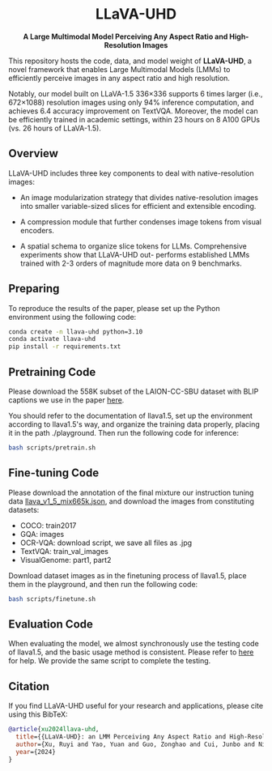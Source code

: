 <div align="center">
  
# LLaVA-UHD

**A Large Multimodal Model Perceiving Any Aspect Ratio and High-Resolution Images**
</div>

This repository hosts the code, data, and model weight of **LLaVA-UHD**, a novel framework that enables Large Multimodal Models (LMMs) to efficiently perceive images in any aspect ratio and high resolution.

Notably, our model built on LLaVA-1.5 336×336 supports 6 times
larger (i.e., 672×1088) resolution images using only 94% inference computation,
and achieves 6.4 accuracy improvement on TextVQA. Moreover, the model can be efficiently trained in academic settings, within 23 hours on 8 A100 GPUs (vs. 26 hours of LLaVA-1.5).


## Overview

LLaVA-UHD includes three key components to deal with native-resolution images: 

-  An image modularization strategy that divides native-resolution images into smaller variable-sized
slices for efficient and extensible encoding.

-  A compression module that further
condenses image tokens from visual encoders.

-  A spatial schema to organize
slice tokens for LLMs. Comprehensive experiments show that LLaVA-UHD out-
performs established LMMs trained with 2-3 orders of magnitude more data on
9 benchmarks. 

## Preparing
To reproduce the results of the paper, please set up the Python environment using the following code:
```bash
conda create -n llava-uhd python=3.10
conda activate llava-uhd
pip install -r requirements.txt
```

## Pretraining Code
Please download the 558K subset of the LAION-CC-SBU dataset with BLIP captions we use in the paper [here](https://huggingface.co/datasets/liuhaotian/LLaVA-Pretrain).

You should refer to the documentation of llava1.5, set up the environment according to llava1.5's way, and organize the training data properly, placing it in the path ./playground. Then run the following code for inference:

```bash
bash scripts/pretrain.sh
```

## Fine-tuning Code

Please download the annotation of the final mixture our instruction tuning data [llava_v1_5_mix665k.json](https://huggingface.co/datasets/liuhaotian/LLaVA-Instruct-150K/blob/main/llava_v1_5_mix665k.json), and download the images from constituting datasets:
- COCO: train2017
- GQA: images
- OCR-VQA: download script, we save all files as .jpg
- TextVQA: train_val_images
- VisualGenome: part1, part2

Download dataset images as in the finetuning process of llava1.5, place them in the playground, and then run the following code:
```bash
bash scripts/finetune.sh
```

## Evaluation Code

When evaluating the model, we almost synchronously use the testing code of llava1.5, and the basic usage method is consistent. Please refer to [here](https://github.com/haotian-liu/LLaVA?tab=readme-ov-file#evaluation) for help. We provide the same script to complete the testing.

## Citation

If you find LLaVA-UHD useful for your research and applications, please cite using this BibTeX:
```bibtex
@article{xu2024llava-uhd,
  title={{LLaVA-UHD}: an LMM Perceiving Any Aspect Ratio and High-Resolution Images},
  author={Xu, Ruyi and Yao, Yuan and Guo, Zonghao and Cui, Junbo and Ni, Zanlin and Ge, Chunjiang and Chua, Tat-Seng and Liu, Zhiyuan and Huang, Gao},
  year={2024}
}
```
